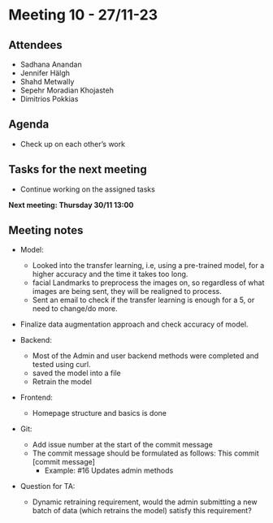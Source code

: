 # Meeting 10 - 27/11-23

## Attendees
- Sadhana Anandan
- Jennifer Hälgh
- Shahd Metwally
- Sepehr Moradian Khojasteh
- Dimitrios Pokkias

## Agenda
- Check up on each other’s work


## Tasks for the next meeting
- Continue working on the assigned tasks

**Next meeting: Thursday 30/11 13:00**

## Meeting notes
- Model: 
    - Looked into the transfer learning, i.e, using a pre-trained model, for a higher accuracy and the time it takes too long.  
    - facial Landmarks to preprocess the images on, so regardless of what images are being sent, they will be realigned to process. 
    - Sent an email to check if the transfer learning is enough for a 5, or need to change/do more. 
- Finalize data augmentation approach and check accuracy of model. 

- Backend:
    - Most of the Admin and user backend methods were completed and tested using curl.
    - saved the model into a file 
    - Retrain the model 

- Frontend:
    - Homepage structure and basics is done 

- Git:
    - Add issue number at the start of the commit message
    - The commit message should be formulated as follows: This commit [commit message]
        - Example: #16 Updates admin methods
- Question for TA:
    - Dynamic retraining requirement, would the admin submitting a new batch of data (which retrains the model) satisfy this requirement?


 




